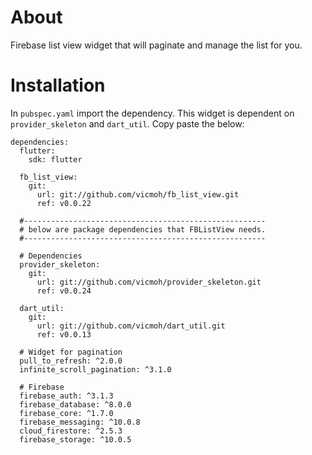 # About

Firebase list view widget that will
paginate and manage the list for you.

# Installation

In `pubspec.yaml` import the dependency.
This widget is dependent on `provider_skeleton`
and `dart_util`. Copy paste the below:

```
dependencies:
  flutter:
    sdk: flutter

  fb_list_view:
    git:
      url: git://github.com/vicmoh/fb_list_view.git
      ref: v0.0.22

  #------------------------------------------------------
  # below are package dependencies that FBListView needs.
  #------------------------------------------------------

  # Dependencies
  provider_skeleton:
    git:
      url: git://github.com/vicmoh/provider_skeleton.git
      ref: v0.0.24

  dart_util:
    git:
      url: git://github.com/vicmoh/dart_util.git
      ref: v0.0.13

  # Widget for pagination
  pull_to_refresh: ^2.0.0
  infinite_scroll_pagination: ^3.1.0

  # Firebase
  firebase_auth: ^3.1.3
  firebase_database: ^8.0.0
  firebase_core: ^1.7.0
  firebase_messaging: ^10.0.8
  cloud_firestore: ^2.5.3
  firebase_storage: ^10.0.5
```
